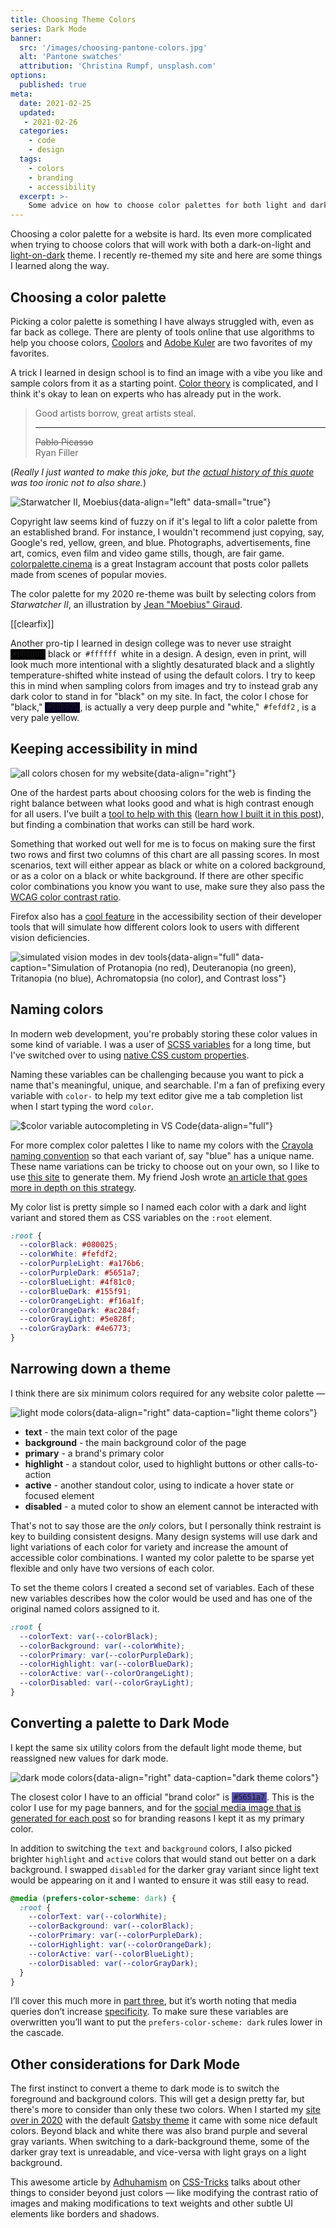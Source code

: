 ```yaml
---
title: Choosing Theme Colors
series: Dark Mode
banner:
  src: '/images/choosing-pantone-colors.jpg'
  alt: 'Pantone swatches'
  attribution: 'Christina Rumpf, unsplash.com'
options:
  published: true
meta:
  date: 2021-02-25
  updated: 
   - 2021-02-26
  categories:
    - code
    - design
  tags:
    - colors
    - branding
    - accessibility
  excerpt: >-
    Some advice on how to choose color palettes for both light and dark user themes.
---
```


<script>
  import ThemeExample from './_theme-example.svelte'
</script>

<style>
  code[data-color] {
    padding: .125em .25em;
    margin: -.125em 0;
  }

  code[data-color="#000000"] {
    background: #000000;
    color: var(--colorWhite);
  }

  code[data-color="#ffffff"] {
    background: #ffffff;
    color: var(--colorBlack);
  }

  code[data-color="#080025"] {
    background: #080025;
    color: var(--colorWhite);
  }

  code[data-color="#fefdf2"] {
    background: #fefdf2;
    color: var(--colorBlack);
  }

  code[data-color="#5651a7"] {
    background: #5651a7;
    color: var(--colorWhite);
  }

</style>

Choosing a color palette for a website is hard. Its even more complicated when trying to choose colors that will work with both a dark-on-light and [light-on-dark](https://en.wikipedia.org/wiki/Light-on-dark_color_scheme) theme. I recently re-themed my site and here are some things I learned along the way.

## Choosing a color palette

Picking a color palette is something I have always struggled with, even as far back as college. There are plenty of tools online that use algorithms to help you choose colors, [Coolors](https://coolors.co/) and [Adobe Kuler](https://color.adobe.com/create/color-wheel) are two favorites of my favorites.

A trick I learned in design school is to find an image with a vibe you like and sample colors from it as a starting point. [Color theory](https://en.wikipedia.org/wiki/Color_theory) is complicated, and I think it's okay to lean on experts who has already put in the work.

> Good artists borrow, great artists steal.
> ***
> ~~Pablo Picasso~~ <br /> Ryan Filler

(_Really I just wanted to make this joke, but the [actual history of this quote](https://www.uvu.edu/arts/applause/posts/stealing.html) was too ironic not to also share._)

![Starwatcher II, Moebius](/images/moebius-starwatcher-2.jpg){data-align="left" data-small="true"}

Copyright law seems kind of fuzzy on if it's legal to lift a color palette from an established brand. For instance, I wouldn't recommend just copying, say, Google's red, yellow, green, and blue. Photographs, advertisements, fine art, comics, even film and video game stills, though, are fair game. [colorpalette.cinema](https://www.instagram.com/colorpalette.cinema/) is a great Instagram account that posts color pallets made from scenes of popular movies.

The color palette for my 2020 re-theme was built by selecting colors from _Starwatcher II_, an illustration by [Jean "Moebius" Giraud](https://en.wikipedia.org/wiki/Jean_Giraud).

[[clearfix]]

Another pro-tip I learned in design college was to never use straight <code data-color='#000000'>#000000</code> black or <code data-color='#ffffff'>#ffffff</code> white in a design. A design, even in print, will look much more intentional with a slightly desaturated black and a slightly temperature-shifted white instead of using the default colors. I try to keep this in mind when sampling colors from images and try to instead grab any dark color to stand in for "black" on my site. In fact, the color I chose for "black," <code data-color='#080025'>#080025</code>, is actually a very deep purple and "white," <code data-color='#fefdf2'>#fefdf2</code>, is a very pale yellow.

## Keeping accessibility in mind

![all colors chosen for my website](/images/color-scheme-chart-all.png){data-align="right"}

One of the hardest parts about choosing colors for the web is finding the right balance between what looks good and what is high contrast enough for all users.  I've built a [tool to help with this](https://colors.ryanfiller.com/) ([learn how I built it in this post](/blog/svelte-sanity-and-serverless-functions)), but finding a combination that works can still be hard work.

Something that worked out well for me is to focus on making sure the first two rows and first two columns of this chart are all passing scores. In most scenarios, text will either appear as black or white on a colored background, or as a color on a black or white background. If there are other specific color combinations you know you want to use, make sure they also pass the [WCAG color contrast ratio](https://www.w3.org/WAI/WCAG21/Understanding/contrast-minimum.html).

Firefox also has a [cool feature](https://developer.mozilla.org/en-US/docs/Tools/Accessibility_inspector/Simulation) in the accessibility section of their developer tools that will simulate how different colors look to users with different vision deficiencies.

![simulated vision modes in dev tools](/images/color-scheme-simulated-vision-modes.png){data-align="full" data-caption="Simulation of Protanopia (no red), Deuteranopia (no green), Tritanopia (no blue), Achromatopsia (no color), and Contrast loss"}

## Naming colors

In modern web development, you're probably storing these color values in some kind of variable. I was a user of [SCSS variables](https://sass-lang.com/documentation/variables) for a long time, but I've switched over to using [native CSS custom properties](https://developer.mozilla.org/en-US/docs/Web/CSS/--*).

Naming these variables can be challenging because you want to pick a name that's meaningful, unique, and searchable. I'm a fan of prefixing every variable with `color-` to help my text editor give me a tab completion list when I start typing the word `color`.

![$color variable autocompleting in VS Code](/images/named-color-variables.png){data-align="full"}

For more complex color palettes I like to name my colors with the [Crayola naming convention](https://tanzu.vmware.com/content/blog/name-your-css-swatches-after-crayola-colors) so that each variant of, say "blue" has a unique name. These name variations can be tricky to choose out on your own, so I like to use [this site](https://chir.ag/projects/name-that-color) to generate them. My friend Josh wrote [an article that goes more in depth on this strategy](https://josh.beardedrobots.com/posts/crayola-naming/).

My color list is pretty simple so I named each color with a dark and light variant and stored them as CSS variables on the `:root` element.

```css
:root {
  --colorBlack: #080025;
  --colorWhite: #fefdf2;
  --colorPurpleLight: #a176b6;
  --colorPurpleDark: #5651a7;
  --colorBlueLight: #4f81c0;
  --colorBlueDark: #155f91;
  --colorOrangeLight: #f16a1f;
  --colorOrangeDark: #ac284f;
  --colorGrayLight: #5e828f;
  --colorGrayDark: #4e6773;
}
```

## Narrowing down a theme

I think there are six minimum colors required for any website color palette —

![light mode colors](/images/color-scheme-chart-light.png){data-align="right" data-caption="light theme colors"}

- **text** - the main text color of the page
- **background** - the main background color of the page
- **primary** - a brand's primary color
- **highlight** - a standout color, used to highlight buttons or other calls-to-action
- **active** - another standout color, using to indicate a hover state or focused element
- **disabled** - a muted color to show an element cannot be interacted with

That's not to say those are the _only_ colors, but I personally think restraint is key to building consistent designs. Many design systems will use dark and light variations of each color for variety and increase the amount of accessible color combinations. I wanted my color palette to be sparse yet flexible and only have two versions of each color.

To set the theme colors I created a second set of variables. Each of these new variables describes how the color would be used and has one of the original named colors assigned to it.

```css
:root {
  --colorText: var(--colorBlack);
  --colorBackground: var(--colorWhite);
  --colorPrimary: var(--colorPurpleDark);
  --colorHighlight: var(--colorBlueDark);
  --colorActive: var(--colorOrangeLight);
  --colorDisabled: var(--colorGrayLight);
}
```

## Converting a palette to Dark Mode

I kept the same six utility colors from the default light mode theme, but reassigned new values for dark mode.

![dark mode colors](/images/color-scheme-chart-dark.png){data-align="right" data-caption="dark theme colors"}

The closest color I have to an official "brand color" is <code data-color='#5651a7'>#5651a7</code>. This is the color I use for my page banners, and for the [social media image that is generated for each post](/blog/automatic-social-share-images) so for branding reasons I kept it as my primary color.

In addition to switching the `text` and `background` colors, I also picked brighter `highlight` and `active` colors that would stand out better on a dark background. I swapped `disabled` for the darker gray variant since light text would be appearing on it and I wanted to ensure it was still easy to read.

```css
@media (prefers-color-scheme: dark) {
  :root {
    --colorText: var(--colorWhite);
    --colorBackground: var(--colorBlack);
    --colorPrimary: var(--colorPurpleDark);
    --colorHighlight: var(--colorOrangeDark);
    --colorActive: var(--colorBlueLight);
    --colorDisabled: var(--colorGrayDark);
  }
}
```

I’ll cover this much more in [part three](/blog/building-a-color-scheme-toggle), but it’s worth noting that media queries don’t increase [specificity](https://developer.mozilla.org/en-US/docs/Web/CSS/Specificity). To make sure these variables are overwritten you’ll want to put the `prefers-color-scheme: dark` rules lower in the cascade.

## Other considerations for Dark Mode

<ThemeExample />

The first instinct to convert a theme to dark mode is to switch the foreground and background colors. This will get a design pretty far, but there's more to consider than only these two colors. When I started my [site over in 2020](/blog/starting-fresh-in-2020) with the default [Gatsby theme](https://github.com/gatsbyjs/gatsby-starter-default) it came with some nice default colors. Beyond black and white there was also brand purple and several gray variants. When switching to a dark-background theme, some of the darker gray text is unreadable, and vice-versa with light grays on a light background.

This awesome article by [Adhuhamism](https://twitter.com/adhuhamism) on [CSS-Tricks](https://css-tricks.com/a-complete-guide-to-dark-mode-on-the-web/#design) talks about other things to consider beyond just colors — like modifying the contrast ratio of images and making modifications to text weights and other subtle UI elements like borders and shadows.
